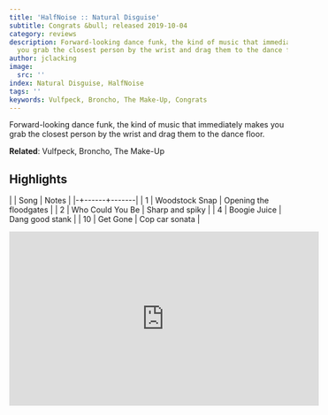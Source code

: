 ```yaml
---
title: 'HalfNoise :: Natural Disguise'
subtitle: Congrats &bull; released 2019-10-04
category: reviews
description: Forward-looking dance funk, the kind of music that immediately makes
  you grab the closest person by the wrist and drag them to the dance floor.
author: jclacking
image:
  src: ''
index: Natural Disguise, HalfNoise
tags: ''
keywords: Vulfpeck, Broncho, The Make-Up, Congrats
---
```

Forward-looking dance funk, the kind of music that immediately makes you grab the closest person by the wrist and drag them to the dance floor.<!--more-->

**Related**: Vulfpeck, Broncho, The Make-Up

## Highlights

| | Song | Notes |
|-+------+-------|
| 1 | Woodstock Snap | Opening the floodgates |
| 2 | Who Could You Be | Sharp and spiky |
| 4 | Boogie Juice | Dang good stank |
| 10 | Get Gone | Cop car sonata |

<div class="tlo-detail-video"><iframe width="560" height="315" src="https://www.youtube.com/embed/qcn1BxM3xAY" frameborder="0" allow="autoplay; encrypted-media" allowfullscreen></iframe></div>

